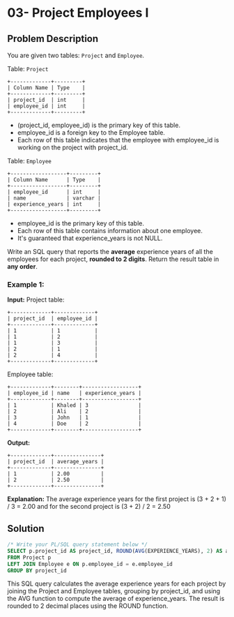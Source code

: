 # 03- Project Employees I
## Problem Description

You are given two tables: `Project` and `Employee`.

Table: `Project`
```
+-------------+---------+
| Column Name | Type    |
+-------------+---------+
| project_id  | int     |
| employee_id | int     |
+-------------+---------+
```
- (project_id, employee_id) is the primary key of this table.
- employee_id is a foreign key to the Employee table.
- Each row of this table indicates that the employee with employee_id is working on the project with project_id.

Table: `Employee`
```
+------------------+---------+
| Column Name      | Type    |
+------------------+---------+
| employee_id      | int     |
| name             | varchar |
| experience_years | int     |
+------------------+---------+
```
- employee_id is the primary key of this table.
- Each row of this table contains information about one employee.
- It's guaranteed that experience_years is not NULL.

Write an SQL query that reports the **average** experience years of all the employees for each project, **rounded to 2 digits**.
Return the result table in **any order**.

### Example 1:

**Input:** 
Project table:
```
+-------------+-------------+
| project_id  | employee_id |
+-------------+-------------+
| 1           | 1           |
| 1           | 2           |
| 1           | 3           |
| 2           | 1           |
| 2           | 4           |
+-------------+-------------+
```
Employee table:
```
+-------------+--------+------------------+
| employee_id | name   | experience_years |
+-------------+--------+------------------+
| 1           | Khaled | 3                |
| 2           | Ali    | 2                |
| 3           | John   | 1                |
| 4           | Doe    | 2                |
+-------------+--------+------------------+
```

**Output:** 
```
+-------------+---------------+
| project_id  | average_years |
+-------------+---------------+
| 1           | 2.00          |
| 2           | 2.50          |
+-------------+---------------+
```

**Explanation:** 
The average experience years for the first project is (3 + 2 + 1) / 3 = 2.00 and for the second project is (3 + 2) / 2 = 2.50

## Solution

```sql
/* Write your PL/SQL query statement below */
SELECT p.project_id AS project_id, ROUND(AVG(EXPERIENCE_YEARS), 2) AS average_years 
FROM Project p
LEFT JOIN Employee e ON p.employee_id = e.employee_id
GROUP BY project_id
```

This SQL query calculates the average experience years for each project by joining the Project and Employee tables, grouping by project_id, and using the AVG function to compute the average of experience_years. The result is rounded to 2 decimal places using the ROUND function.